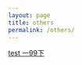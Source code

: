 ```yaml
---
layout: page
title: others
permalink: /others/
---
```


<!-- [test 一下]({% post_url 2016-01-20-welcome-to-jekyll %}) -->
[test 一99下](http://www.baidu.com)